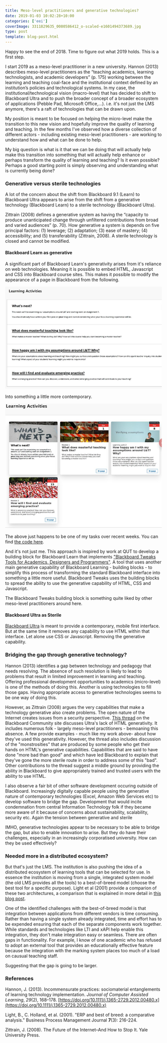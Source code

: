 ```yaml
---
title: Meso-level practitioners and generative technologies?
date: 2019-01-03 10:02:28+10:00
categories: ['eei']
coverImage: 3311829635_0080586412_o-scaled-e1601494373689.jpg
type: post
template: blog-post.html
---
```

Happy to see the end of 2018. Time to figure out what 2019 holds. This is a first step.

I start 2019 as a meso-level practitioner in a new university. Hannon (2013) describes meso-level practitioners as the “teaching academics, learning technologists, and academic developers” (p. 175) working between the learning and teaching coal-face and the institutional context defined by an institution’s policies and technological systems. In my case, the institutional/technological vision (macro-level) that has decided to shift to Blackboard Ultra and to push the broader concept of a broader ecosystem of applications (Pebble Pad, Microsoft Office,...). i.e. it's not just the LMS anymore, there's a raft of technologies that can be drawn upon.

My position is meant to be focused on helping the micro-level make the transition to this new vision and hopefully improve the quality of learning and teaching. In the few months I've observed how a diverse collection of different actors - including existing meso-level practitioners - are working to understand how and what can be done to help.

My big question is what is it that we can be doing that will actually help make this transition into something that will actually help enhance or perhaps transform the quality of learning and teaching? Is it even possible? Perhaps a good starting point is simply observing and understanding what is currently being done?

### Generative versus sterile technologies

A lot of the concern about the shift from Blackboard 9.1 (Learn) to Blackboard Ultra appears to arise from the shift from a generative technology (Blackboard Learn) to a sterile technology (Blackboard Ultra).

Zittrain (2008) defines a generative system as having the “capacity to produce unanticipated change through unfiltered contributions from broad and varied audiences” (p. 70). How generative a system is depends on five principal factors: (1) leverage; (2) adaptation; (3) ease of mastery; (4) accessibility; and (5) transferability (Zittrain, 2008). A sterile technology is closed and cannot be modified.

#### Blackboard Learn as generative

A significant part of Blackboard Learn's generativity arises from it's reliance on web technologies. Meaning it is possible to embed HTML, Javascript and CSS into Blackboard course sites. This makes it possible to modify the appearance of a page in Blackboard from the following.

[![Blackboard 9.1 Card Tweak - Before](images/46279789112_f6fde6f4f6_c.jpg)](https://www.flickr.com/photos/david_jones/46279789112/ "Blackboard 9.1 Card Tweak - Before")
<script async src="//embedr.flickr.com/assets/client-code.js" charset="utf-8"></script>

Into something a little more contemporary.

[![view](images/46280738772_4f7a9ee623_c.jpg)](https://www.flickr.com/photos/david_jones/46280738772/in/photostream/ "view")
<script async src="//embedr.flickr.com/assets/client-code.js" charset="utf-8"></script>

The above just happens to be one of my tasks over recent weeks. You can find [the code here](https://github.com/djplaner/Card-Interface-Tweak).

And it's not just me. This approach is inspired by work at QUT to develop a building block for Blackboard Learn that implements ["Blackboard Tweaks Tools for Academics, Designers and Programmers"](http://tweaks.github.io/Tweaks/). A tool that uses another main generative capability of Blackboard Learning - building blocks - to simplify this process of transforming the standard Blackboard interface into something a little more useful. Blackboard Tweaks uses the building blocks to spread the ability to use the generative capability of HTML, CSS and Javascript.

The Blackboard Tweaks building block is something quite liked by other meso-level practitioners around here.

#### Blackboard Ultra as Sterile

[Blackboard Ultra](https://help.blackboard.com/Learn/Instructor/Getting_Started/What_Is_Ultra) is meant to provide a contemporary, mobile first interface. But at the same time it removes any capability to use HTML within that interface. Let alone use CSS or Javascript. Removing the generative capability.

### Bridging the gap through generative technology?

Hannon (2013) identifies a gap between technology and pedagogy that needs resolving. The absence of such resolution is likely to lead to problems that result in limited improvement in learning and teaching. Offering professional development opportunities to academics (micro-level) is one of the methods of doing this. Another is using technologies to fill those gaps. Having appropriate access to generative technologies seems to be one way of doing this.

However, as Zittrain (2008) argues the very capabilities that make a technology generative also create problems. The open nature of the Internet creates issues from a security perspective. [This thread](https://community.blackboard.com/ideas/2483-allow-html-code-insertion-in-ultra-course-content-editor) on the Blackboard Community site discusses Ultra's lack of HTML generativity. It includes numerous folk - largely meso-level practitioners - bemoaning this absence. A few provide examples - much like my work above- about how they've used this generativity. However, the thread also includes discussion of the "monstrosities" that are produced by some people who get their hands on HTML's generative capabilities. Capabilities that are said to have done "more bad than good" and which have led Blackboard to explain that they've gone the more sterile route in order to address some of this "bad". Other contributions to the thread suggest a middle ground by providing the ability in Blackboard to give appropriately trained and trusted users with the ability to use HTML.

I also observe a fair bit of other software development occuring outside of Blackboard. Increasingly digitally capable people using the generative nature of contemporary technologies (Excel, Amazon Web Services etc) to develop software to bridge the gap. Development that would incite condemnation from central Information Technology folk if they became more aware of it because of concerns about sustainability, scalability, security etc. Again the tension between generative and sterile

IMHO, generative technologies appear to be necessary to be able to bridge the gap, but also to enable innovation to arise. But they do have their challenges, especially in an increasingly corporatised university. How can they be used effectively?

### Needed more in a distributed ecosystem?

But that's just the LMS. The institution is also pushing the idea of a distributed ecosystem of learning tools that can be selected for use. In essence the institution is moving from a single, integrated system model (the old LMS provides all the tools) to a best-of-breed model (choose the best tool for a specific purpose). Light et al (2001) provide a comparion of these two architectures, a comparison that is explained in more detail in [this blog post](/blog2/2009/08/31/product-models-lms-bob-and-alternatives/).

One of the identified challenges with the best-of-breed model is that integration between applications from different vendors is time consuming. Rather than having a single system already integrated, time and effort has to be expended ensuring that each of the separate components work together. While standards and technologies like LTI and xAPI help enable this integration, they don't make integration easy or seamless. There are often gaps in functionality. For example, I know of one academic who has refused to adopt an external tool that provides an educationally effective feature because the integration with the marking system places too much of a load on causual teaching staff.

Suggesting that the gap is going to be larger.

### References

Hannon, J. (2013). Incommensurate practices: sociomaterial entanglements of learning technology implementation. _Journal of Computer Assisted Learning_, _29_(2), 168–178. [https://doi.org/10.1111/j.1365-2729.2012.00480.x](https://doi.org/10.1111/j.1365-2729.2012.00480.x)

Light, B., C. Holland, et al. (2001). "ERP and best of breed: a comparative analysis." Business Process Management Journal **7**(3): 216-224.

Zittrain, J. (2008). The Future of the Internet–And How to Stop It. Yale University Press.